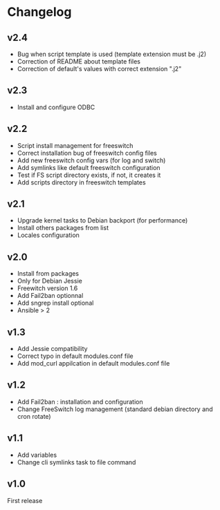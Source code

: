 Changelog
=========

v2.4
----
- Bug when script template is used (template extension must be .j2)
- Correction of README about template files
- Correction of default's values with correct extension ".j2"

v2.3
----
- Install and configure ODBC

v2.2
-----
- Script install management for freeswitch
- Correct installation bug of freeswitch config files
- Add new freeswitch config vars (for log and switch)
- Add symlinks like default freeswitch configuration
- Test if FS script directory exists, if not, it creates it
- Add scripts directory in freeswitch templates

v2.1
-----
- Upgrade kernel tasks to Debian backport (for performance)
- Install others packages from list
- Locales configuration

v2.0
-----
- Install from packages
- Only for Debian Jessie
- Freewitch version 1.6
- Add Fail2ban optionnal
- Add sngrep install optional
- Ansible > 2

v1.3
----
- Add Jessie compatibility
- Correct typo in default modules.conf file
- Add mod_curl appilcation in default modules.conf file

v1.2
----
- Add Fail2ban : installation and configuration
- Change FreeSwitch log management (standard debian directory and cron rotate)

v1.1
----
- Add variables
- Change cli symlinks task to file command

v1.0
----
First release
